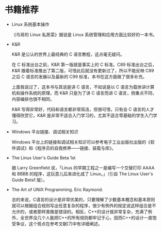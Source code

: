 # 书籍推荐

- Linux 系统基本操作

  《鸟哥的 Linux 私房菜》据说是 Linux 系统管理和应用方面比较好的一本书。

- K&R

  K&R 是公认的世界上最经典的 C 语言教程，这点毫无疑问。

  在 C 标准出台之前，K&R 第一版就是事实上的 C 标准。C89 标准出台之后，K&R 跟着标准推出了第二版，可惜此后就没有更新过了，所以不能反映 C89 之后 C 语言的发展以及最新的 C99 标准，本书在这方面做了很多补充。

  上面我说过了，这本书与其说是讲 C 语言，不如说是以 C 语言为载体讲计算机和操作系统的原理，而 K&R 只是为了讲 C 语言而讲 C 语言，侧重点不同，内容编排也很不相同。

  K&R 写得非常好，代码和语言都非常简洁，但很可惜，只有会 C 语言的人才懂得欣赏它，K&R 是非常不适合入门学习的，尤其不适合零基础的学生入门学习。

- Windows 平台链接、调试相关知识

  Windows 平台上的链接和调试相关知识可以参考电子工业出版社出版的《软件调试》和《程序员的自我修养——链接、装载与库》。

- The Linux User's Guide Beta 1st

  据 Larry Greenfield 说，「Linus 的早期工程之一是编写一个交替打印 AAAA 和 BBBB 的程序，这玩意儿后来进化成了 Linux。」（引自 The Linux User's Guide Beta1 版）。

- The Art of UNIX Programming. Eric Raymond.

  总的来说，C语言的设计是非常优美的，只要理解了少数基本概念和基本原则就可以根据组合规则写出任意复杂的程序，很少有例外的规定说这样组合是不允许的，或者那样类推是错误的。相反，C++的设计就非常复杂，充满了例外，全世界没几个人能把C++的所有规则都牢记于心，因而C++的设计一直饱受争议，这个观点在参考文献[7]中有详细阐述。
